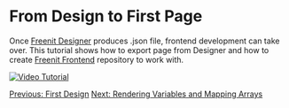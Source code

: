 # From Design to First Page

Once [Freenit Designer](https://designer.meka.rs/) produces .json file, frontend development can take over. This tutorial shows how to export page from Designer and how to create [Freenit Frontend](https://github.com/freenit-framework/frontend-startkit) repository to work with.

[![Video Tutorial](https://raw.githubusercontent.com/freenit-framework/frontend-tutorial/step/03/screenshot.png)](https://www.youtube.com/watch?v=TM-qwwkRfgw&list=PLpeJ1COhO5ak9X3UE85mlFZrrIxiPynKy&index=3)

[Previous: First Design](https://github.com/freenit-framework/frontend-tutorial/tree/step/02)
[Next: Rendering Variables and Mapping Arrays](https://github.com/freenit-framework/frontend-tutorial/tree/step/04)
